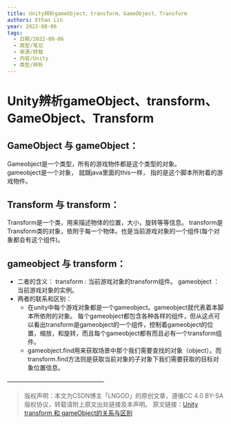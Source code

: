 ```yaml
---
title: Unity辨析gameObject、transform、GameObject、Transform
authors: Ethan Lin
year: 2022-08-06 
tags:
  - 日期/2022-08-06 
  - 类型/笔记 
  - 来源/转载 
  - 内容/Unity 
  - 类型/辨析 
---
```



# Unity辨析gameObject、transform、GameObject、Transform





## GameObject 与 gameObject：
Gameobject是一个类型，所有的游戏物件都是这个类型的对象。   
gameobject是一个对象， 就跟java里面的this一样， 指的是这个脚本所附着的游戏物件。

## Transform 与 transform：
Transform是一个类，用来描述物体的位置，大小，旋转等等信息。 
transform是Transform类的对象，依附于每一个物体。也是当前游戏对象的一个组件(每个对象都会有这个组件)。

## gameobject 与 transform：
- 二者的含义：
transform : 当前游戏对象的transform组件。
gameobject ：当前游戏对象的实例。
- 两者的联系和区别：
	* 在unity中每个游戏对象都是一个gameobject。gameobject就代表着本脚本所依附的对象。 每个gameobject都包含各种各样的组件，但从这点可以看出transform是gameobject的一个组件，控制着gameobject的位置，缩放，和旋转，而且每个gameobject都有而且必有一个transform组件。
	* gameobject.find用来获取场景中那个我们需要查找的对象（object）。而transform.find方法则是获取当前对象的子对象下我们需要获取的目标对象位置信息。


————————————————

> 版权声明：本文为CSDN博主「LNGOD」的原创文章，遵循CC 4.0 BY-SA版权协议，转载请附上原文出处链接及本声明。
> 原文链接：[Unity transform 和 gameObject的关系与区别](https://blog.csdn.net/qq_36946274/article/details/81200954)
> 

